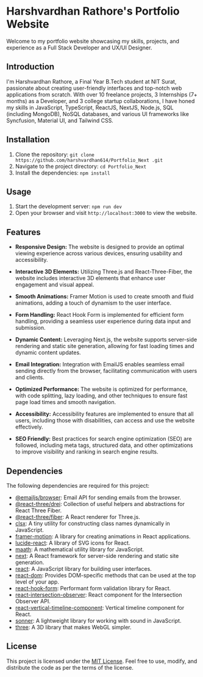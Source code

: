 # Harshvardhan Rathore's Portfolio Website

Welcome to my portfolio website showcasing my skills, projects, and experience as a Full Stack Developer and UX/UI Designer.

## Introduction

I'm Harshvardhan Rathore, a Final Year B.Tech student at NIT Surat, passionate about creating user-friendly interfaces and top-notch web applications from scratch. With over 10 freelance projects, 3 Internships (7+ months) as a Developer, and 3 college startup collaborations, I have honed my skills in JavaScript, TypeScript, ReactJS, NextJS, Node.js, SQL (including MongoDB), NoSQL databases, and various UI frameworks like Syncfusion, Material UI, and Tailwind CSS.


## Installation

1. Clone the repository: `git clone https://github.com/harshvardhan614/Portfolio_Next .git`
2. Navigate to the project directory: `cd Portfolio_Next `
3. Install the dependencies: `npm install`

## Usage

1. Start the development server: `npm run dev`
2. Open your browser and visit `http://localhost:3000` to view the website.

## Features

- **Responsive Design:** The website is designed to provide an optimal viewing experience across various devices, ensuring usability and accessibility.
  
- **Interactive 3D Elements:** Utilizing Three.js and React-Three-Fiber, the website includes interactive 3D elements that enhance user engagement and visual appeal.
  
- **Smooth Animations:** Framer Motion is used to create smooth and fluid animations, adding a touch of dynamism to the user interface.
  
- **Form Handling:** React Hook Form is implemented for efficient form handling, providing a seamless user experience during data input and submission.
  
- **Dynamic Content:** Leveraging Next.js, the website supports server-side rendering and static site generation, allowing for fast loading times and dynamic content updates.
  
- **Email Integration:** Integration with EmailJS enables seamless email sending directly from the browser, facilitating communication with users and clients.
  
- **Optimized Performance:** The website is optimized for performance, with code splitting, lazy loading, and other techniques to ensure fast page load times and smooth navigation.
  
- **Accessibility:** Accessibility features are implemented to ensure that all users, including those with disabilities, can access and use the website effectively.
  
- **SEO Friendly:** Best practices for search engine optimization (SEO) are followed, including meta tags, structured data, and other optimizations to improve visibility and ranking in search engine results.


## Dependencies

The following dependencies are required for this project:

- [@emailjs/browser](https://www.npmjs.com/package/@emailjs/browser): Email API for sending emails from the browser.
- [@react-three/drei](https://www.npmjs.com/package/@react-three/drei): Collection of useful helpers and abstractions for React Three Fiber.
- [@react-three/fiber](https://www.npmjs.com/package/@react-three/fiber): A React renderer for Three.js.
- [clsx](https://www.npmjs.com/package/clsx): A tiny utility for constructing class names dynamically in JavaScript.
- [framer-motion](https://www.npmjs.com/package/framer-motion): A library for creating animations in React applications.
- [lucide-react](https://www.npmjs.com/package/lucide-react): A library of SVG icons for React.
- [maath](https://www.npmjs.com/package/maath): A mathematical utility library for JavaScript.
- [next](https://nextjs.org/): A React framework for server-side rendering and static site generation.
- [react](https://reactjs.org/): A JavaScript library for building user interfaces.
- [react-dom](https://reactjs.org/docs/react-dom.html): Provides DOM-specific methods that can be used at the top level of your app.
- [react-hook-form](https://www.npmjs.com/package/react-hook-form): Performant form validation library for React.
- [react-intersection-observer](https://www.npmjs.com/package/react-intersection-observer): React component for the Intersection Observer API.
- [react-vertical-timeline-component](https://www.npmjs.com/package/react-vertical-timeline-component): Vertical timeline component for React.
- [sonner](https://www.npmjs.com/package/sonner): A lightweight library for working with sound in JavaScript.
- [three](https://threejs.org/): A 3D library that makes WebGL simpler.

## License

This project is licensed under the [MIT License](https://opensource.org/licenses/MIT). Feel free to use, modify, and distribute the code as per the terms of the license.